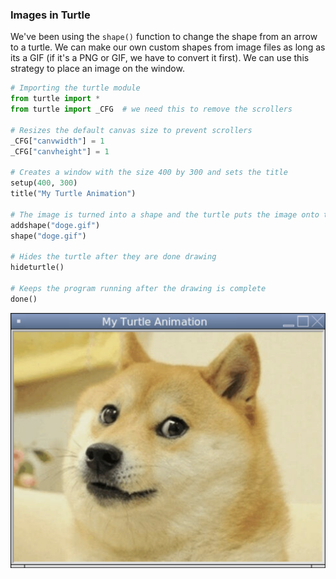 ### Images in Turtle

We've been using the `shape()` function to change the shape from an arrow to a turtle. We can make our own custom shapes from image files as long as its a GIF (if it's a PNG or GIF, we have to convert it first). We can use this strategy to place an image on the window. 

```python
# Importing the turtle module
from turtle import *
from turtle import _CFG  # we need this to remove the scrollers

# Resizes the default canvas size to prevent scrollers
_CFG["canvwidth"] = 1 
_CFG["canvheight"] = 1

# Creates a window with the size 400 by 300 and sets the title
setup(400, 300)
title("My Turtle Animation")

# The image is turned into a shape and the turtle puts the image onto the window
addshape("doge.gif")
shape("doge.gif")

# Hides the turtle after they are done drawing
hideturtle()

# Keeps the program running after the drawing is complete
done()
```

![](../Images/Turtle_Image.png)
